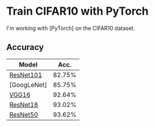 # Train CIFAR10 with PyTorch

I'm working  with [PyTorch] on the CIFAR10 dataset.

## Accuracy
| Model             | Acc.        |
| ----------------- | ----------- |
| [ResNet101](https://arxiv.org/abs/1512.03385)         | 82.75%      |
| [GoogLeNet]                                           | 85.75%      |
| [VGG16](https://arxiv.org/abs/1409.1556)              | 92.64%      |
| [ResNet18](https://arxiv.org/abs/1512.03385)          | 93.02%      |
| [ResNet50](https://arxiv.org/abs/1512.03385)          | 93.62%      |


